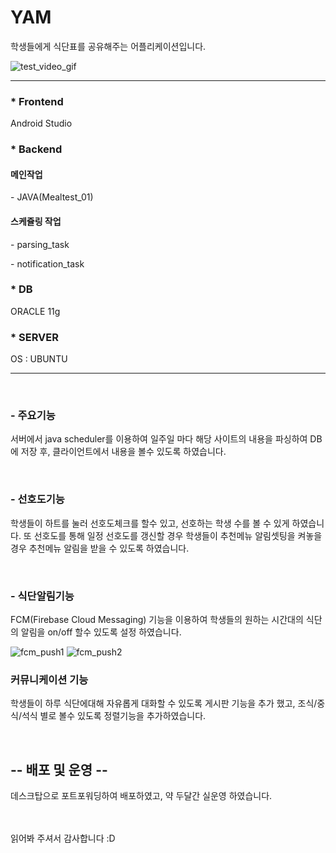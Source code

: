 
<h1>YAM</h1>
<p>학생들에게 식단표를 공유해주는 어플리케이션입니다.</p>

![test_video_gif](https://github.com/dldnrud123/yam/assets/49900271/2dd80c0f-4e44-49c1-8e5b-2f1f19f546c1)

<hr>

<h3>* Frontend</h3>
<p>Android Studio</p>

<h3>* Backend</h3>
<h4>메인작업</h4>
    <p>- JAVA(Mealtest_01)</p>

<h4>스케쥴링 작업</h4>
    <p>- parsing_task </p>
    <p>- notification_task </p>

<h3>* DB</h3>
<p>ORACLE 11g</p>

<h3>* SERVER</h3>
<p>OS : UBUNTU</p>

<hr>
<br>
<h3>- 주요기능</h3>

<p>서버에서 java scheduler를 이용하여 일주일 마다 해당 사이트의 내용을 파싱하여 DB에 저장 후,
클라이언트에서 내용을 볼수 있도록 하였습니다.</p>
<br>
<h3>- 선호도기능</h3>
  
<p>학생들이 하트를 눌러 선호도체크를 할수 있고, 선호하는 학생 수를 볼 수 있게 하였습니다.
또 선호도를 통해 일정 선호도를 갱신할 경우 학생들이 추천메뉴 알림셋팅을 켜놓을 경우 추천메뉴 알림을 받을 수 있도록 하였습니다.</p>
<br>
<h3>- 식단알림기능</h3>
<p>FCM(Firebase Cloud Messaging) 기능을 이용하여 학생들의 원하는 시간대의 식단의 알림을 on/off 할수 있도록 설정 하였습니다.</p>

![fcm_push1](https://github.com/dldnrud123/yam/assets/49900271/118de1c5-b64e-4d94-943b-4a0e827c741b)
![fcm_push2](https://github.com/dldnrud123/yam/assets/49900271/9a72ff27-de3c-4d63-a42b-27d6c9d6878e)
<br>
<h3>커뮤니케이션 기능</h3>
<p>학생들이 하루 식단에대해 자유롭게 대화할 수 있도록 게시판 기능을 추가 했고, 조식/중식/석식 별로 볼수 있도록 정렬기능을 추가하였습니다.</p>
<br>
<h2>-- 배포 및 운영 --</h2>
<p>데스크탑으로 포트포워딩하여 배포하였고, 약 두달간 실운영 하였습니다.</p>
<br><br>
읽어봐 주셔서 감사합니다 :D
